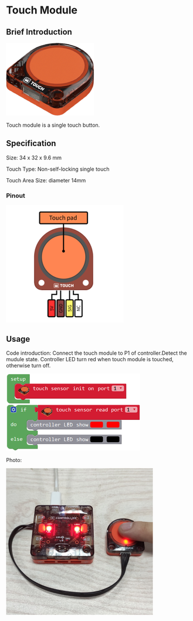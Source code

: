 # Touch Module

## Brief Introduction

![](./images/render_touch.png)

Touch module is a single touch button.

## Specification

Size: 34 x 32 x 9.6 mm

Touch Type: Non-self-locking single touch

Touch Area Size: diameter 14mm


### Pinout

![](./images/pinout_touch.png)

## Usage

Code introduction: Connect the touch module to P1 of controller.Detect the mudule state. Controller LED turn red when touch module is touched, otherwise turn off. 

![](./images/Mixly_example_touch.png)

Photo: 

![](./images/photo_touch.png)
